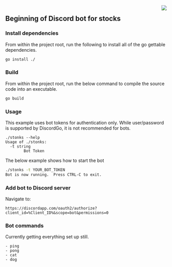 <img align="right" src="http://bwmarrin.github.io/discordgo/img/discordgo.png">

## Beginning of Discord bot for stocks

### Install dependencies

From within the project root, run the following to install all of the go gettable dependencies.

```sh
go install ./
```

### Build

From within the project root, run the below command to compile the source code into an executable.

```sh
go build
```

### Usage

This example uses bot tokens for authentication only. While user/password is
supported by DiscordGo, it is not recommended for bots.

```
./stonks --help
Usage of ./stonks:
  -t string
        Bot Token
```

The below example shows how to start the bot

```sh
./stonks -t YOUR_BOT_TOKEN
Bot is now running.  Press CTRL-C to exit.
```

### Add bot to Discord server

Navigate to:

```
https://discordapp.com/oauth2/authorize?client_id=%Client_ID%&scope=bot&permissions=0
```

### Bot commands

Currently getting everything set up still.

```
- ping
- pong
- cat
- dog
```
